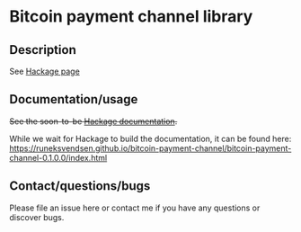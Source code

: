 # Bitcoin payment channel library

## Description

See [Hackage page](https://hackage.haskell.org/package/bitcoin-payment-channel)

## Documentation/usage

~~See the soon-to-be [Hackage documentation](https://hackage.haskell.org/package/bitcoin-payment-channel/docs/Data-Bitcoin-PaymentChannel.html).~~

While we wait for Hackage to build the documentation, it can be found here: https://runeksvendsen.github.io/bitcoin-payment-channel/bitcoin-payment-channel-0.1.0.0/index.html


## Contact/questions/bugs

Please file an issue here or contact me if you have any questions or discover bugs.
